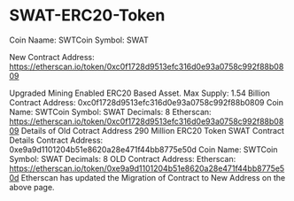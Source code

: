 # SWAT-ERC20-Token
Coin Naame: SWTCoin
Symbol: SWAT

New Contract Address: https://etherscan.io/token/0xc0f1728d9513efc316d0e93a0758c992f88b0809

Upgraded Mining Enabled ERC20 Based Asset.
Max Supply: 1.54 Billion
Contract Address: 0xc0f1728d9513efc316d0e93a0758c992f88b0809
Coin Name: SWTCoin
Symbol: SWAT
Decimals: 8
Etherscan: https://etherscan.io/token/0xc0f1728d9513efc316d0e93a0758c992f88b0809
Details of Old Cotract Address
290 Million ERC20 Token SWAT 
Contract Details
Contract Address: 0xe9a9d1101204b51e8620a28e471f44bb8775e50d
Coin Name: SWTCoin
Symbol: SWAT
Decimals: 8  OLD Contract Address: Etherscan: https://etherscan.io/token/0xe9a9d1101204b51e8620a28e471f44bb8775e50d
Etherscan has updated the Migration of Contract to New Address on the above page.
